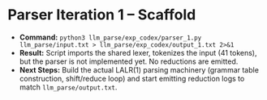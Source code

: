 # Parser Iteration 1 – Scaffold

- **Command:** `python3 llm_parse/exp_codex/parser_1.py llm_parse/input.txt > llm_parse/exp_codex/output_1.txt 2>&1`
- **Result:** Script imports the shared lexer, tokenizes the input (41 tokens), but the parser is not implemented yet. No reductions are emitted.
- **Next Steps:** Build the actual LALR(1) parsing machinery (grammar table construction, shift/reduce loop) and start emitting reduction logs to match `llm_parse/output.txt`.
